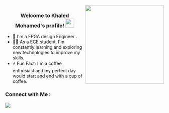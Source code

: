 
<img width="250" align="right" src="https://media.giphy.com/media/3UGlMAPftttyZdBr91/giphy.gif">

<h3 align="center">
  Welcome to Khaled Mohamed's profile!
  <img src="https://media.giphy.com/media/hvRJCLFzcasrR4ia7z/giphy.gif" width="28">
</h3>


- 🏢 I'm a FPGA design Engineer .
- 👨‍💻 As a ECE student, I'm constantly learning and exploring new technologies to improve my skills.
- ⚡ Fun Fact: I'm a coffee enthusiast and my perfect day would start and end with a cup of coffee.


### Connect with Me :

<a href="https://www.linkedin.com/in/khaled-mohamed-607618238/" target="_blank"><img src="https://www.edigitalagency.com.au/wp-content/uploads/Linkedin-logo-png.png"/></a>
